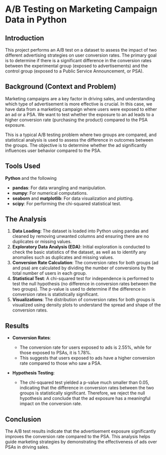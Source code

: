 # A/B Testing on Marketing Campaign Data in Python

## Introduction

This project performs an A/B test on a dataset to assess the impact of two different advertising strategies on user conversion rates. The primary goal is to determine if there is a significant difference in the conversion rates between the experimental group (exposed to advertisements) and the control group (exposed to a Public Service Announcement, or PSA).

## Background (Context and Problem)

Marketing campaigns are a key factor in driving sales, and understanding which type of advertisement is more effective is crucial. In this case, we have data from a marketing campaign where users were exposed to either an ad or a PSA. We want to test whether the exposure to an ad leads to a higher conversion rate (purchasing the product) compared to the PSA exposure.

This is a typical A/B testing problem where two groups are compared, and statistical analysis is used to assess the difference in outcomes between the groups. The objective is to determine whether the ad significantly influences user behavior compared to the PSA.

## Tools Used

**Python** and the following
- **pandas**: For data wrangling and manipulation.
- **numpy**: For numerical computations.
- **seaborn** and **matplotlib**: For data visualization and plotting.
- **scipy**: For performing the chi-squared statistical test.

## The Analysis

1. **Data Loading**: The dataset is loaded into Python using pandas and cleaned by removing unwanted columns and ensuring there are no duplicates or missing values.
2. **Exploratory Data Analysis (EDA)**: Initial exploration is conducted to check the basic statistics of the dataset, as well as to identify any anomalies such as duplicates and missing values.
3. **Conversion Rate Calculation**: The conversion rates for both groups (ad and psa) are calculated by dividing the number of conversions by the total number of users in each group.
4. **Statistical Test**: A chi-squared test for independence is performed to test the null hypothesis (no difference in conversion rates between the two groups). The p-value is used to determine if the difference in conversion rates is statistically significant.
5. **Visualizations**: The distribution of conversion rates for both groups is visualized using density plots to understand the spread and shape of the conversion rates.

## Results

- **Conversion Rates**:
  - The conversion rate for users exposed to ads is 2.55%, while for those exposed to PSAs, it is 1.78%.
  - This suggests that users exposed to ads have a higher conversion rate compared to those who saw a PSA.

- **Hypothesis Testing**:
  - The chi-squared test yielded a p-value much smaller than 0.05, indicating that the difference in conversion rates between the two groups is statistically significant. Therefore, we reject the null hypothesis and conclude that the ad exposure has a meaningful impact on the conversion rate.

## Conclusion

The A/B test results indicate that the advertisement exposure significantly improves the conversion rate compared to the PSA. This analysis helps guide marketing strategies by demonstrating the effectiveness of ads over PSAs in driving sales.
